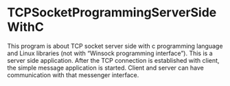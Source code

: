# TCPSocketProgrammingServerSideWithC
This program is about TCP socket server side with c programming language and Linux libraries (not with “Winsock programming interface”). This is a server side application. After the TCP connection is established with client, the simple message application is started. Client and server can have communication with that messenger interface.
